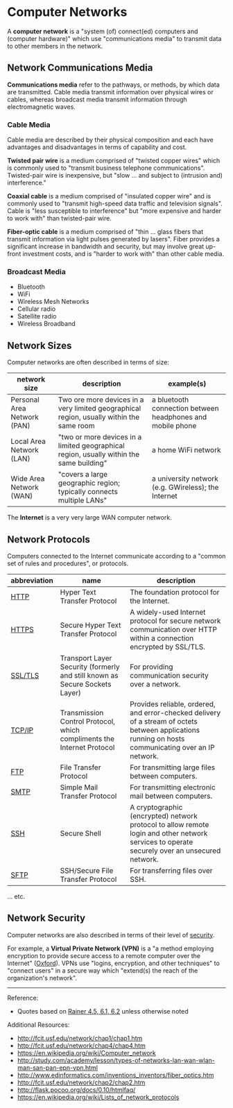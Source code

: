 # Computer Networks

A **computer network** is a "system (of) connect(ed) computers and (computer hardware)"
 which use "communications media" to transmit data
  to other members in the network.

## Network Communications Media

**Communications media** refer to the pathways, or methods, by which data are transmitted.
 Cable media transmit information over physical wires or cables, whereas broadcast media transmit information through electromagnetic waves.

### Cable Media

Cable media are described by their physical composition and each have advantages and disadvantages in terms of capability and cost.

**Twisted pair wire** is a medium comprised of "twisted copper wires" which is commonly used to "transmit business telephone communications".
 Twisted-pair wire is inexpensive, but "slow ... and subject to (intrusion and) interference."

**Coaxial cable** is a medium comprised of "insulated copper wire"
 and is commonly used to "transmit high-speed data traffic and television signals". Cable is "less susceptible to interference" but "more expensive and harder to work with" than twisted-pair wire.

**Fiber-optic cable** is a medium comprised of "thin ... glass fibers that transmit information via light pulses generated by lasers". Fiber provides a significant increase in bandwidth and security, but may involve great up-front investment costs, and is "harder to work with" than other cable media.

### Broadcast Media

 + Bluetooth
 + WiFi
 + Wireless Mesh Networks
 + Cellular radio
 + Satellite radio
 + Wireless Broadband

## Network Sizes

Computer networks are often described in terms of size:

network size | description | example(s)
--- | --- | ---
Personal Area Network (PAN) | Two ore more devices in a very limited geographical region, usually within the same room | a bluetooth connection between headphones and mobile phone
Local Area Network (LAN) | "two or more devices in a limited geographical region, usually within the same building" | a home WiFi network
Wide Area Network (WAN) | "covers a large geographic region; typically connects multiple LANs" | a university network (e.g. GWireless); the Internet

The **Internet** is a very very large WAN computer network.

## Network Protocols

Computers connected to the Internet communicate according to a "common set of rules and procedures", or protocols.

abbreviation | name | description
--- | --- | ---
[HTTP](https://en.wikipedia.org/wiki/Hypertext_Transfer_Protocol)  | Hyper Text Transfer Protocol | The foundation protocol for the Internet.
[HTTPS](https://en.wikipedia.org/wiki/HTTPS)  | Secure Hyper Text Transfer Protocol | A widely-used Internet protocol for secure network communication over HTTP within a connection encrypted by SSL/TLS.
[SSL/TLS](https://en.wikipedia.org/wiki/Transport_Layer_Security) | Transport Layer Security (formerly and still known as Secure Sockets Layer) | For providing communication security over a network.
[TCP/IP](#https://en.wikipedia.org/wiki/Transmission_Control_Protocol) | Transmission Control Protocol, which compliments the Internet Protocol | Provides reliable, ordered, and error-checked delivery of a stream of octets between applications running on hosts communicating over an IP network.
[FTP](https://en.wikipedia.org/wiki/File_Transfer_Protocol) | File Transfer Protocol | For transmitting large files between computers.
[SMTP](https://en.wikipedia.org/wiki/Simple_Mail_Transfer_Protocol) | Simple Mail Transfer Protocol | For transmitting electronic mail between computers.
[SSH](https://en.wikipedia.org/wiki/Secure_Shell) | Secure Shell | A cryptographic (encrypted) network protocol to allow remote login and other network services to operate securely over an unsecured network.
[SFTP](https://en.wikipedia.org/wiki/SSH_File_Transfer_Protocol) | SSH/Secure File Transfer Protocol | For transferring files over SSH.

... etc.











## Network Security

Computer networks are also described in terms of their level of [security](/notes/information-security-and-privacy.md).

For example, a **Virtual Private Network (VPN)** is a "a method employing encryption to provide secure access to a remote computer over the Internet" ([Oxford](http://www.oxforddictionaries.com/us/definition/american_english/virtual-private-network)).
VPNs use "logins, encryption, and other techniques" to "connect users" in a secure way which "extend(s) the reach of the organization's network".

<hr>

Reference:

 + Quotes based on [Rainer 4.5, 6.1, 6.2](/README.md/#accompanying-textbook) unless otherwise noted

Additional Resources:

 + http://fcit.usf.edu/network/chap1/chap1.htm
 + http://fcit.usf.edu/network/chap4/chap4.htm
 + https://en.wikipedia.org/wiki/Computer_network
 + http://study.com/academy/lesson/types-of-networks-lan-wan-wlan-man-san-pan-epn-vpn.html
 + http://www.edinformatics.com/inventions_inventors/fiber_optics.htm
 + http://fcit.usf.edu/network/chap2/chap2.htm
 + http://flask.pocoo.org/docs/0.10/htmlfaq/
 + https://en.wikipedia.org/wiki/Lists_of_network_protocols
